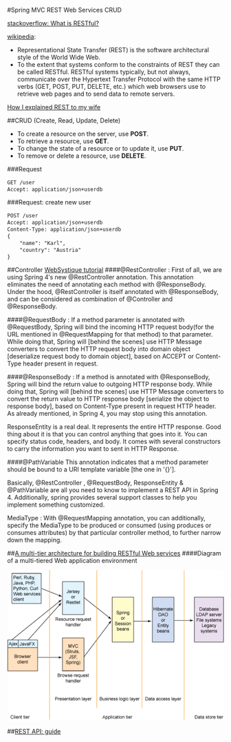 #Spring MVC REST Web Services CRUD 


[stackoverflow: What is RESTful?](http://stackoverflow.com/questions/671118/what-exactly-is-restful-programming)

[wikipedia](https://en.wikipedia.org/wiki/Representational_state_transfer):

- Representational State Transfer (REST) is the software architectural style of the World Wide Web.
- To the extent that systems conform to the constraints of REST they can be called RESTful. RESTful systems typically, but not always, communicate over the Hypertext Transfer Protocol with the same HTTP verbs (GET, POST, PUT, DELETE, etc.) which web browsers use to retrieve web pages and to send data to remote servers.

[How I explained REST to my wife](http://www.looah.com/source/view/2284)

##CRUD (Create, Read, Update, Delete)

- To create a resource on the server, use **POST**.
- To retrieve a resource, use **GET**.
- To change the state of a resource or to update it, use **PUT**.
- To remove or delete a resource, use **DELETE**.

###Request
```
GET /user
Accept: application/json+userdb
```
###Request: create new user
```
POST /user
Accept: application/json+userdb
Content-Type: application/json+userdb
{
    "name": "Karl",
    "country": "Austria"
}
```

##Controller
[WebSystique tutorial](http://websystique.com/springmvc/spring-mvc-4-restful-web-services-crud-example-resttemplate/)
####@RestController : 
First of all, we are using Spring 4′s new @RestController annotation. This annotation eliminates the need of annotating each method with @ResponseBody. Under the hood, @RestController is itself annotated with @ResponseBody, and can be considered as combination of @Controller and @ResponseBody.

####@RequestBody : 
If a method parameter is annotated with @RequestBody, Spring will bind the incoming HTTP request body(for the URL mentioned in @RequestMapping for that method) to that parameter. While doing that, Spring will [behind the scenes] use HTTP Message converters to convert the HTTP request body into domain object [deserialize request body to domain object], based on ACCEPT or Content-Type header present in request.

####@ResponseBody : 
If a method is annotated with @ResponseBody, Spring will bind the return value to outgoing HTTP response body. While doing that, Spring will [behind the scenes] use HTTP Message converters to convert the return value to HTTP response body [serialize the object to response body], based on Content-Type present in request HTTP header. As already mentioned, in Spring 4, you may stop using this annotation.

ResponseEntity is a real deal. It represents the entire HTTP response. Good thing about it is that you can control anything that goes into it. You can specify status code, headers, and body. It comes with several constructors to carry the information you want to sent in HTTP Response.

####@PathVariable 
This annotation indicates that a method parameter should be bound to a URI template variable [the one in '{}'].

Basically, @RestController , @RequestBody, ResponseEntity & @PathVariable are all you need to know to implement a REST API in Spring 4. Additionally, spring provides several support classes to help you implement something customized.

MediaType : With @RequestMapping annotation, you can additionally, specify the MediaType to be produced or consumed (using produces or consumes attributes) by that particular controller method, to further narrow down the mapping.

##[A multi-tier architecture for building RESTful Web services](http://www.ibm.com/developerworks/library/wa-aj-multitier/)
####Diagram of a multi-tiered Web application environment

![](img/fig01.gif)

##[REST API: guide](https://parse.com/docs/rest/guide)
